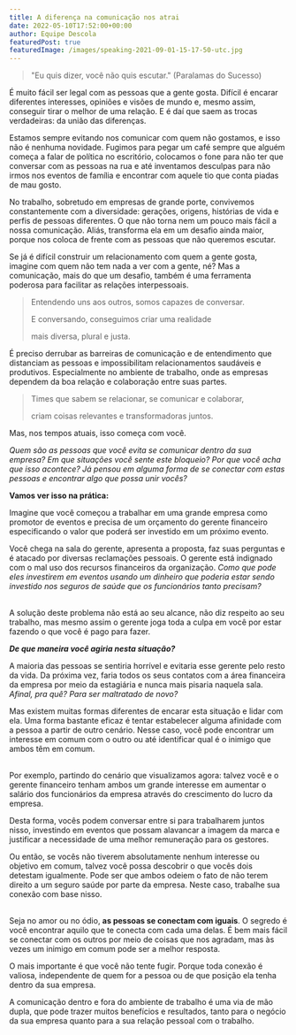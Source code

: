 ```yaml
---
title: A diferença na comunicação nos atrai
date: 2022-05-10T17:52:00+00:00
author: Equipe Descola
featuredPost: true
featuredImage: /images/speaking-2021-09-01-15-17-50-utc.jpg
---
```

> "Eu quis dizer, você não quis escutar." (Paralamas do Sucesso)



É muito fácil ser legal com as pessoas que a gente gosta. Difícil é encarar diferentes interesses, opiniões e visões de mundo e, mesmo assim, conseguir tirar o melhor de uma relação. E é daí que saem as trocas verdadeiras: da união das diferenças. 



Estamos sempre evitando nos comunicar com quem não gostamos, e isso não é nenhuma novidade. Fugimos para pegar um café sempre que alguém começa a falar de política no escritório, colocamos o fone para não ter que conversar com as pessoas na rua e até inventamos desculpas para não irmos nos eventos de família e encontrar com aquele tio que conta piadas de mau gosto. 



No trabalho, sobretudo em empresas de grande porte, convivemos constantemente com a diversidade: gerações, origens, histórias de vida e perfis de pessoas diferentes. O que não torna nem um pouco mais fácil a nossa comunicação. Aliás, transforma ela em um desafio ainda maior, porque nos coloca de frente com as pessoas que não queremos escutar. 



Se já é difícil construir um relacionamento com quem a gente gosta, imagine com quem não tem nada a ver com a gente, né? Mas a comunicação, mais do que um desafio, também é uma ferramenta poderosa para facilitar as relações interpessoais. 



> Entendendo uns aos outros, somos capazes de conversar. 
>
> E conversando, conseguimos criar uma realidade 
>
> mais diversa, plural e justa. 



É preciso derrubar as barreiras de comunicação e de entendimento que distanciam as pessoas e impossibilitam relacionamentos saudáveis e produtivos. Especialmente no ambiente de trabalho, onde as empresas dependem da boa relação e colaboração entre suas partes.



> Times que sabem se relacionar, se comunicar e colaborar, 
>
> criam coisas relevantes e transformadoras juntos.
>
>



Mas, nos tempos atuais, isso começa com você. 



*Quem são as pessoas que você evita se comunicar dentro da sua empresa? Em que situações você sente este bloqueio? Por que você acha que isso acontece? Já pensou em alguma forma de se conectar com estas pessoas e encontrar algo que possa unir vocês?* 



**Vamos ver isso na prática:**



Imagine que você começou a trabalhar em uma grande empresa como promotor de eventos e precisa de um orçamento do gerente financeiro especificando o valor que poderá ser investido em um próximo evento.



Você chega na sala do gerente, apresenta a proposta, faz suas perguntas e é atacado por diversas reclamações pessoais. O gerente está indignado com o mal uso dos recursos financeiros da organização. *Como que pode eles investirem em eventos usando um dinheiro que poderia estar sendo investido nos seguros de saúde que os funcionários tanto precisam?*

\
A solução deste problema não está ao seu alcance, não diz respeito ao seu trabalho, mas mesmo assim o gerente joga toda a culpa em você por estar fazendo o que você é pago para fazer. 



***De que maneira você agiria nesta situação?*** 



A maioria das pessoas se sentiria horrível e evitaria esse gerente pelo resto da vida. Da próxima vez, faria todos os seus contatos com a área financeira da empresa por meio da estagiária e nunca mais pisaria naquela sala. *Afinal, pra quê? Para ser maltratado de novo?*



Mas existem muitas formas diferentes de encarar esta situação e lidar com ela. Uma forma bastante eficaz é tentar estabelecer alguma afinidade com a pessoa a partir de outro cenário. Nesse caso, você pode encontrar um interesse em comum com o outro ou até identificar qual é o inimigo que ambos têm em comum. 

\
Por exemplo, partindo do cenário que visualizamos agora: talvez você e o gerente financeiro tenham ambos um grande interesse em aumentar o salário dos funcionários da empresa através do crescimento do lucro da empresa.



Desta forma, vocês podem conversar entre si para trabalharem juntos nisso, investindo em eventos que possam alavancar a imagem da marca e justificar a necessidade de uma melhor remuneração para os gestores.



Ou então, se vocês não tiverem absolutamente nenhum interesse ou objetivo em comum, talvez você possa descobrir o que vocês dois detestam igualmente. Pode ser que ambos odeiem o fato de não terem direito a um seguro saúde por parte da empresa. Neste caso, trabalhe sua conexão com base nisso. 

\
Seja no amor ou no ódio, **as pessoas se conectam com iguais**. O segredo é você encontrar aquilo que te conecta com cada uma delas. É bem mais fácil se conectar com os outros por meio de coisas que nos agradam, mas às vezes um inimigo em comum pode ser a melhor resposta. 



O mais importante é que você não tente fugir. Porque toda conexão é valiosa, independente de quem for a pessoa ou de que posição ela tenha dentro da sua empresa. 



A comunicação dentro e fora do ambiente de trabalho é uma via de mão dupla, que pode trazer muitos benefícios e resultados, tanto para o negócio da sua empresa quanto para a sua relação pessoal com o trabalho.
